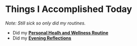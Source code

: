 # Things I Accomplished Today

_Note: Still sick so only did my routines._

- Did my **[Personal Healh and Wellness Routine](../../routines/2024/personal-health-and-wellness-routine/personal-health-and-wellness-routine-2024-week-6.md)**
- Did my **[Evening Reflections](../../routines/evening-reflections.md)**
